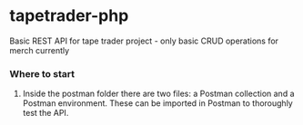 # tapetrader-php
Basic REST API for tape trader project - only basic CRUD operations for merch currently

### Where to start
1. Inside the postman folder there are two files: a Postman collection and a Postman environment. These can be imported in Postman to thoroughly test the API.
